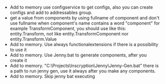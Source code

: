 - Add to memory use configservice to get configs, also you 
can create configs and add to addressables 
group.
- get a value from components by using fullname of component and don't use fullname when component's name contains a word "component" for example TransformComponent, you should use like this: entity.Transform, not like entity.TransformComponent nor entity.Transform.Value
- Add to memory. Use always functionalextensions if there is a possibility to use it
- Add to memory. Use Jenny.bat to generate components, after you create it
- Add to memory. "C:\Projects\Inscryption\Jenny\Jenny-Gen.bat" there is a path to run jenny gen, use it always after you make any components.
- Add to memory. Skip jenny bat executing